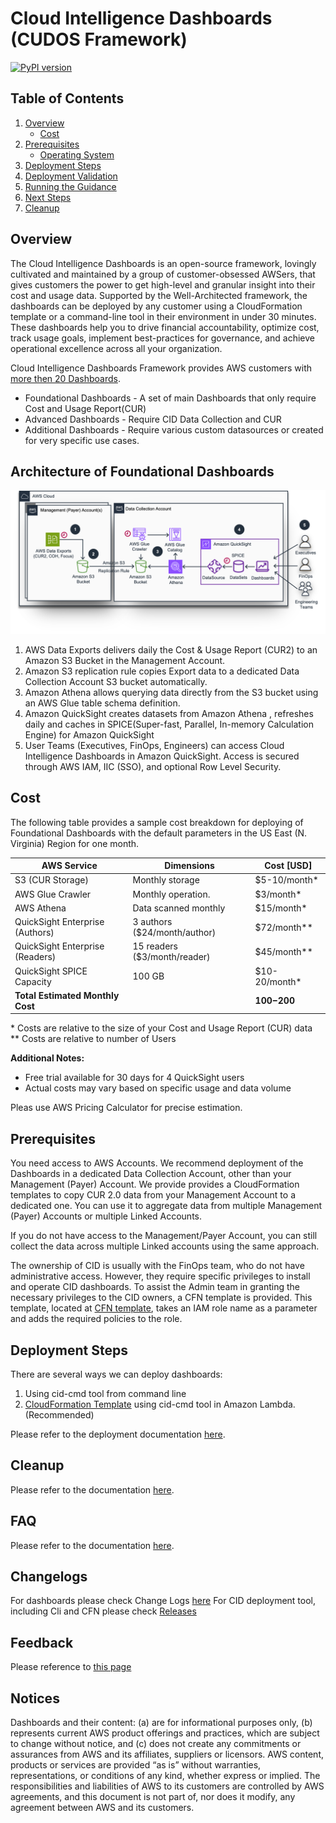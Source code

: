 # Cloud Intelligence Dashboards (CUDOS Framework)

[![PyPI version](https://badge.fury.io/py/cid-cmd.svg)](https://badge.fury.io/py/cid-cmd)


## Table of Contents

1. [Overview](#overview)
    - [Cost](#cost)
2. [Prerequisites](#prerequisites)
    - [Operating System](#operating-system)
3. [Deployment Steps](#deployment-steps)
4. [Deployment Validation](#deployment-validation)
5. [Running the Guidance](#running-the-guidance)
6. [Next Steps](#next-steps)
7. [Cleanup](#cleanup)


## Overview
The Cloud Intelligence Dashboards is an open-source framework, lovingly cultivated and maintained by a group of customer-obsessed AWSers, that gives customers the power to get high-level and granular insight into their cost and usage data. Supported by the Well-Architected framework, the dashboards can be deployed by any customer using a CloudFormation template or a command-line tool in their environment in under 30 minutes. These dashboards help you to drive financial accountability, optimize cost, track usage goals, implement best-practices for governance, and achieve operational excellence across all your organization.

Cloud Intelligence Dashboards Framework provides AWS customers with [more then 20 Dashboards](https://catalog.workshops.aws/awscid/dashboards/).
* Foundational Dashboards - A set of main Dashboards that only require Cost and Usage Report(CUR)
* Advanced Dashboards - Require CID Data Collection and CUR
* Additional Dashboards - Require various custom datasources or created for very specific use cases.

 
## Architecture of Foundational Dashboards

![Foundational Architecture](assets/images/foundational-architecture.png  "Foundational")

1. AWS Data Exports delivers daily the Cost & Usage Report (CUR2) to an Amazon S3 Bucket in the Management Account.
2. Amazon S3 replication rule copies Export data to a dedicated Data Collection Account S3 bucket automatically.
3. Amazon Athena allows querying data directly from the S3 bucket using an AWS Glue table schema definition.
4. Amazon QuickSight creates datasets from Amazon Athena , refreshes daily and caches in SPICE(Super-fast, Parallel, In-memory Calculation Engine) for Amazon QuickSight
5. User Teams (Executives, FinOps, Engineers) can access Cloud Intelligence Dashboards in Amazon QuickSight. Access is secured through AWS IAM, IIC (SSO), and optional Row Level Security.


## Cost
The following table provides a sample cost breakdown for deploying of Foundational Dashboards with the default parameters in the US East (N. Virginia) Region for one month. 

| AWS Service                     | Dimensions                    |  Cost [USD]      |
|---------------------------------|-------------------------------|------------------|
| S3 (CUR Storage)                | Monthly storage               | $5-10/month*     |
| AWS Glue Crawler                | Monthly operation.            | $3/month*        |
| AWS Athena                      | Data scanned monthly          | $15/month*       |
| QuickSight Enterprise (Authors) | 3 authors  ($24/month/author) | $72/month**      |
| QuickSight Enterprise (Readers) | 15 readers ($3/month/reader)  | $45/month**      |
| QuickSight SPICE Capacity       | 100 GB                        | $10-20/month*    |
| **Total Estimated Monthly Cost** |                              | **$100-$200**    |

\* Costs are relative to the size of your Cost and Usage Report (CUR) data  
\** Costs are relative to number of Users

**Additional Notes:**
- Free trial available for 30 days for 4 QuickSight users
- Actual costs may vary based on specific usage and data volume

Pleas use AWS Pricing Calculator for precise estimation.

## Prerequisites
You need access to AWS Accounts. We recommend deployment of the Dashboards in a dedicated Data Collection Account, other than your Management (Payer) Account. We provide provides a CloudFormation templates to copy CUR 2.0 data from your Management Account to a dedicated one. You can use it to aggregate data from multiple Management (Payer) Accounts or multiple Linked Accounts.

If you do not have access to the Management/Payer Account, you can still collect the data across multiple Linked accounts using the same approach.

The ownership of CID is usually with the FinOps team, who do not have administrative access. However, they require specific privileges to install and operate CID dashboards. To assist the Admin team in granting the necessary privileges to the CID owners, a CFN template is provided. This template, located at [CFN template](cfn-templates/cid-admin-policies.yaml), takes an IAM role name as a parameter and adds the required policies to the role.


## Deployment Steps
There are several ways we can deploy dashboards:
1. Using cid-cmd tool from command line
1. [CloudFormation Template](./cfn-templates/cid-cfn.yml) using cid-cmd tool in Amazon Lambda. (Recommended)

Please refer to the deployment documentation [here](https://catalog.workshops.aws/awscid/en-US/dashboards/foundational/cudos-cid-kpi/deploy).

## Cleanup
Please refer to the documentation [here](https://catalog.workshops.aws/awscid/en-US/dashboards/teardown).

## FAQ
Please refer to the documentation [here](https://catalog.workshops.aws/awscid/en-US/faqs).

## Changelogs
For dashboards please check Change Logs [here](changes/)
For CID deployment tool, including Cli and CFN please check [Releases](/releases)

## Feedback
Please reference to [this page](https://catalog.workshops.aws/awscid/en-US/feedback-support)


## Notices
Dashboards and their content: (a) are for informational purposes only, (b) represents current AWS product offerings and practices, which are subject to change without notice, and (c) does not create any commitments or assurances from AWS and its affiliates, suppliers or licensors. AWS content, products or services are provided “as is” without warranties, representations, or conditions of any kind, whether express or implied. The responsibilities and liabilities of AWS to its customers are controlled by AWS agreements, and this document is not part of, nor does it modify, any agreement between AWS and its customers.